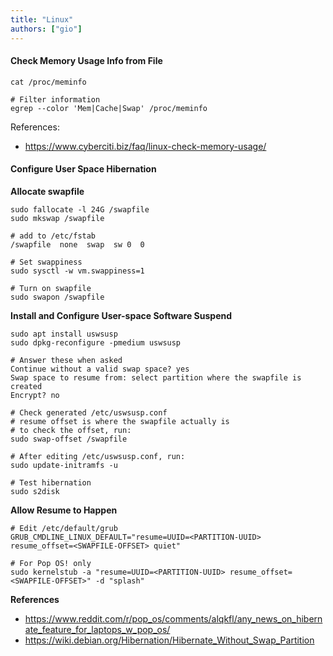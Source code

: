 ```yaml
---
title: "Linux"
authors: ["gio"]
---
```


#### Check Memory Usage Info from File

```
cat /proc/meminfo

# Filter information
egrep --color 'Mem|Cache|Swap' /proc/meminfo
```

References:

- https://www.cyberciti.biz/faq/linux-check-memory-usage/

#### Configure User Space Hibernation

**Allocate swapfile**

```
sudo fallocate -l 24G /swapfile
sudo mkswap /swapfile

# add to /etc/fstab
/swapfile  none  swap  sw 0  0

# Set swappiness
sudo sysctl -w vm.swappiness=1

# Turn on swapfile
sudo swapon /swapfile
```

**Install and Configure User-space Software Suspend**

```
sudo apt install uswsusp
sudo dpkg-reconfigure -pmedium uswsusp

# Answer these when asked
Continue without a valid swap space? yes
Swap space to resume from: select partition where the swapfile is created
Encrypt? no

# Check generated /etc/uswsusp.conf
# resume offset is where the swapfile actually is
# to check the offset, run:
sudo swap-offset /swapfile

# After editing /etc/uswsusp.conf, run:
sudo update-initramfs -u

# Test hibernation
sudo s2disk
```

**Allow Resume to Happen** 

```
# Edit /etc/default/grub
GRUB_CMDLINE_LINUX_DEFAULT="resume=UUID=<PARTITION-UUID> resume_offset=<SWAPFILE-OFFSET> quiet"

# For Pop OS! only
sudo kernelstub -a "resume=UUID=<PARTITION-UUID> resume_offset=<SWAPFILE-OFFSET>" -d "splash"
```

**References**

- https://www.reddit.com/r/pop_os/comments/alqkfl/any_news_on_hibernate_feature_for_laptops_w_pop_os/
- https://wiki.debian.org/Hibernation/Hibernate_Without_Swap_Partition
